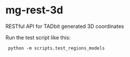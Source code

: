 # mg-rest-3d
RESTful API for TADbit generated 3D coordinates

Run the test script like this:
```
 python -m scripts.test_regions_models
```
